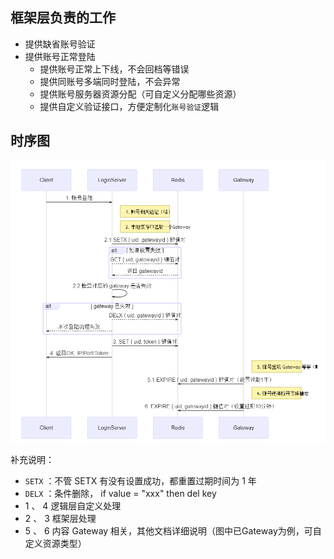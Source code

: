 ## 框架层负责的工作

- 提供缺省账号验证
- 提供账号正常登陆
  - 提供账号正常上下线，不会回档等错误
  - 提供同账号多端同时登陆，不会异常
  - 提供账号服务器资源分配（可自定义分配哪些资源）
  - 提供自定义验证接口，方便定制化`账号验证`逻辑

## 时序图

![图1](assets/login.png)

补充说明：
  - `SETX` ：不管 SETX 有没有设置成功，都重置过期时间为 1 年
  - `DELX` ：条件删除， if value = "xxx" then del key
  - 1 、 4 逻辑层自定义处理
  - 2 、 3 框架层处理
  - 5 、 6 内容 Gateway 相关，其他文档详细说明（图中已Gateway为例，可自定义资源类型）
